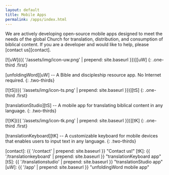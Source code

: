 ```yaml
---
layout: default
title: Mobile Apps
permalink: /apps/index.html
---
```


We are actively developing open-source mobile apps designed to meet the needs of the global Church for translation, distribution, and consumption of biblical content. If you are a developer and would like to help, please [contact us][contact].

[![uW]({{ '/assets/img/icon-uw.png' | prepend: site.baseurl }})][uW]
{: .one-third .first}

[unfoldingWord][uW] -- A Bible and discipleship resource app. No Internet required.
{: .two-thirds}

[![tS]({{ '/assets/img/icon-ts.png' | prepend: site.baseurl }})][tS]
{: .one-third .first}

[translationStudio][tS] -- A mobile app for translating biblical content in any language.
{: .two-thirds}

[![tK]({{ '/assets/img/icon-tk.png' | prepend: site.baseurl }})][tK]
{: .one-third .first}

[translationKeyboard][tK] -- A customizable keyboard for mobile devices that enables users to input text in any language.
{: .two-thirds}

[contact]: {{ '/contact' | prepend: site.baseurl }} "Contact us!"
[tK]: {{ '/translationkeyboard' | prepend: site.baseurl }} "translationKeyboard app"
[tS]: {{ '/translationstudio' | prepend: site.baseurl }} "translationStudio app"
[uW]: {{ '/app' | prepend: site.baseurl }} "unfoldingWord mobile app"
